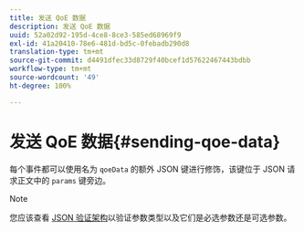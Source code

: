 ```yaml
---
title: 发送 QoE 数据
description: 发送 QoE 数据
uuid: 52a02d92-195d-4ce8-8ce3-585ed68969f9
exl-id: 41a20410-78e6-481d-bd5c-0febadb290d8
translation-type: tm+mt
source-git-commit: d4491dfec33d8729f40bcef1d57622467443bdbb
workflow-type: tm+mt
source-wordcount: '49'
ht-degree: 100%

---
```


# 发送 QoE 数据{#sending-qoe-data}

每个事件都可以使用名为 `qoeData` 的额外 JSON 键进行修饰，该键位于 JSON 请求正文中的 `params` 键旁边。

>[!NOTE]
>
>您应该查看 [JSON 验证架构](/help/media-collection-api/mc-api-impl/mc-api-validate-reqs.md)以验证参数类型以及它们是必选参数还是可选参数。
